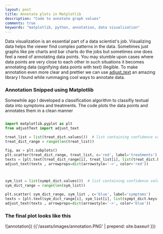 ```yaml
---
layout: post
title: Annotate plots in Matplotlib 
description: "Code to annotate graph values"
comments: true
keywords: "matplotlib, python, annotation, data visualization"
---
```


Data visualization is an essential part of a data scientist's job. Visualizing data helps the viewer find complex patterns in the data. Sometimes just graphs
like pie charts and bar charts do the jobs but sometimes one does feel a need of annotating data points. You may stumble upon cases where data points are very close to each other in such situations it becomes annotating data  (signifying data points with text) illegible. To make annotation even more clear and prettier we can use [adjust_text](https://github.com/Phlya/adjustText ) an amazing library I found while rummaging cool ways to annotate data.

### Annotation Snipped using Matplotlib

Somewhile ago I developed a classification algorithm to classifiy textual data into symptoms and treatments. The code plots the data points and
annotates them in a clean manner

```python

import matplotlib.pyplot as plt
from adjustText import adjust_text

treat_list = list(treat_dict.values())  # list containing confidence value of a text being treatment
treat_dict_range = range(len(treat_list))

fig, ax = plt.subplots()
plt.scatter(treat_dict_range, treat_list, c='red', label='treatments')
texts = [plt.text(treat_dict_range[i], treat_list[i], list(treat_dict.keys())[i]) for i in range(len(treat_list))]
adjust_text(texts , arrowprops=dict(arrowstyle='->', color='red'))



sym_list = list(sympt_dict.values())  # list containing confidence value of a text being symptom
sym_dict_range = range(len(sym_list))

plt.scatter( sym_dict_range, sym_list , c='blue', label='symptoms')
texts = [plt.text(sym_dict_range[i], sym_list[i], list(sympt_dict.keys())[i]) for i in range(len(sym_list))]
adjust_text(texts , arrowprops=dict(arrowstyle='->', color='blue'))


```


### The final plot looks like this


![annotation]( {{'/assets/images/annotation.PNG' | prepend: site.baseurl }})